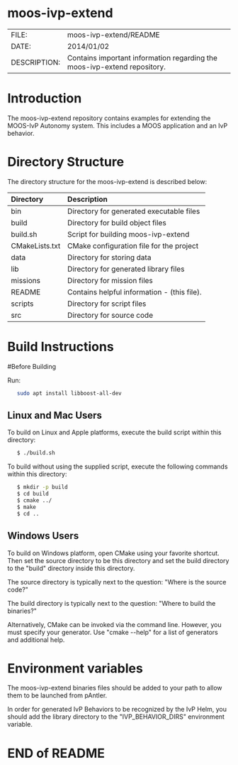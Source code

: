 # moos-ivp-extend

|              |                        |
|:------------ |:---------------------- |
| FILE:        | moos-ivp-extend/README |
| DATE:        | 2014/01/02             |
| DESCRIPTION: | Contains important information regarding the moos-ivp-extend repository. |


# Introduction

The moos-ivp-extend repository contains examples for extending the MOOS-IvP
Autonomy system. This includes a MOOS application and an IvP behavior.


# Directory Structure

The directory structure for the moos-ivp-extend is described below:

| Directory        | Description                                 |
|:---------------- |:------------------------------------------- |
| bin              | Directory for generated executable files    |
| build            | Directory for build object files            |
| build.sh         | Script for building moos-ivp-extend         |
| CMakeLists.txt   | CMake configuration file for the project    |
| data             | Directory for storing data                  |
| lib              | Directory for generated library files       |
| missions         | Directory for mission files                 |
| README           | Contains helpful information - (this file). |
| scripts          | Directory for script files                  |
| src              | Directory for source code                   |


# Build Instructions

#Before Building

Run:
```bash
   sudo apt install libboost-all-dev
```

## Linux and Mac Users

To build on Linux and Apple platforms, execute the build script within this
directory:

```bash
   $ ./build.sh
```

To build without using the supplied script, execute the following commands
within this directory:

```bash
   $ mkdir -p build
   $ cd build
   $ cmake ../
   $ make
   $ cd ..
```


## Windows Users

To build on Windows platform, open CMake using your favorite shortcut. Then
set the source directory to be this directory and set the build directory
to the "build" directory inside this directory.

The source directory is typically next to the question:
   "Where is the source code?"

The build directory is typically next to the question:
   "Where to build the binaries?"

Alternatively, CMake can be invoked via the command line. However, you must
specify your generator. Use "cmake --help" for a list of generators and
additional help.


# Environment variables

The moos-ivp-extend binaries files should be added to your path to allow them
to be launched from pAntler.

In order for generated IvP Behaviors to be recognized by the IvP Helm, you
should add the library directory to the "IVP_BEHAVIOR_DIRS" environment
variable.

# END of README

